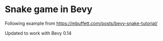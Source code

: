 # Snake game in Bevy

Following example from https://mbuffett.com/posts/bevy-snake-tutorial/

Updated to work with Bevy 0.14
